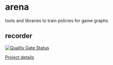 # arena
tools and libraries to train policies for game graphs 

## recorder
[![Quality Gate Status](https://sonarcloud.io/api/project_badges/measure?project=AntonSamojlow_arena&metric=alert_status)](https://sonarcloud.io/summary/new_code?id=AntonSamojlow_arena)

[Project details](/recorder/README.md)

